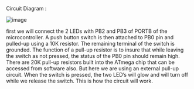 Circuit Diagram :

![image](https://user-images.githubusercontent.com/102690524/165034632-36d04679-391a-40e3-ab83-43f6996616bb.png)

 first we will connect the 2 LEDs with PB2 and PB3 of  PORTB of the microcontroller. A push button switch is then attached to PB0 pin and pulled-up using a 10K resistor. The remaining terminal of the switch is grounded. The function of a pull-up resistor is to insure that while leaving the switch as not pressed, the status of the PB0 pin should remain high. There are 20K pull-up resistors built into the ATmega chip that can be accessed from software also. But here  we are using an external pull-up circuit. When the switch is pressed, the two LED’s will glow and will turn off while we release the switch. This is how the circuit will work.
